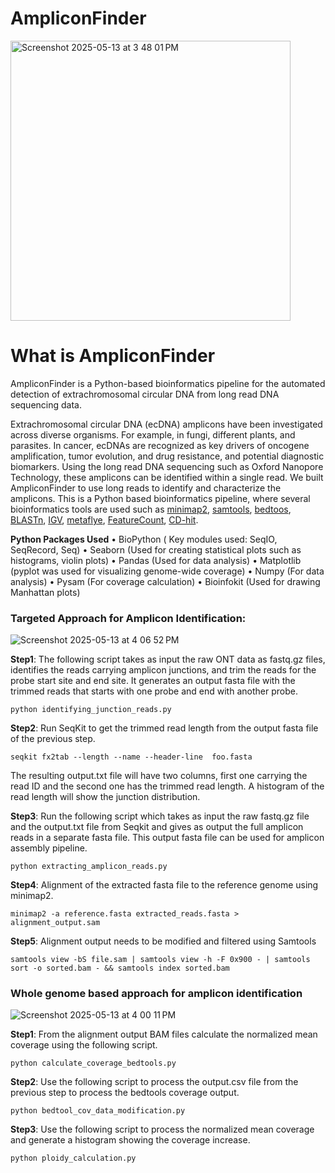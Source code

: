 # AmpliconFinder
<img width="448" alt="Screenshot 2025-05-13 at 3 48 01 PM" src="https://github.com/user-attachments/assets/ac7d0a52-cfd6-4fe1-b5bf-d5d8732f911f" />


# What is AmpliconFinder

AmpliconFinder is a Python-based bioinformatics pipeline for the automated detection of extrachromosomal circular DNA from long read DNA sequencing data. 

Extrachromosomal circular DNA (ecDNA) amplicons have been investigated across diverse organisms. For example, in fungi, different plants, and parasites. In cancer, ecDNAs are recognized as key drivers of oncogene amplification, tumor evolution, and drug resistance, and potential diagnostic biomarkers. Using the long read DNA sequencing such as Oxford Nanopore Technology, these amplicons can be identified within a single read. We built AmpliconFinder to use long reads to identify and characterize the amplicons. This is a Python based bioinformatics pipeline, where several bioinformatics tools are used such as [minimap2](https://github.com/lh3/minimap2), [samtools](https://github.com/samtools), [bedtoos](https://github.com/arq5x/bedtools2), [BLASTn](https://github.com/enormandeau/ncbi_blast_tutorial), [IGV](https://github.com/igvteam/igv), [metaflye](https://github.com/mikolmogorov/Flye), [FeatureCount](https://rnnh.github.io/bioinfo-notebook/docs/featureCounts.html), [CD-hit](https://github.com/weizhongli/cdhit).

**Python Packages Used**
• BioPython ( Key modules used:
SeqIO, SeqRecord, Seq)
• Seaborn (Used for creating
statistical plots such as histograms,
violin plots)
• Pandas (Used for data analysis)
• Matplotlib (pyplot was used for
visualizing genome-wide coverage)
• Numpy (For data analysis)
• Pysam (For coverage calculation)
• Bioinfokit (Used for drawing
Manhattan plots)


### Targeted Approach for Amplicon Identification:
![Screenshot 2025-05-13 at 4 06 52 PM](https://github.com/user-attachments/assets/f14991b4-919a-4a96-9f51-3a054edb4902)

**Step1**: The following script takes as input the raw ONT data as fastq.gz files, identifies the reads carrying amplicon junctions, and trim the reads for the probe start site and end site. It generates an output fasta file with the trimmed reads that starts with one probe and end with another probe. 

```
python identifying_junction_reads.py
```


**Step2**: Run SeqKit to get the trimmed read length from the output fasta file of the previous step. 

```
seqkit fx2tab --length --name --header-line  foo.fasta
```

The resulting output.txt file will have two columns, first one carrying the read ID and the second one has the trimmed read length. A histogram of the read length will show the junction distribution.

**Step3**: Run the following script which takes as input the raw fastq.gz file and the output.txt file from Seqkit and gives as output the full amplicon reads in a separate fasta file. This output fasta file can be used for amplicon assembly pipeline. 

```
python extracting_amplicon_reads.py
```

**Step4**: Alignment of the extracted fasta file to the reference genome using minimap2.

```
minimap2 -a reference.fasta extracted_reads.fasta > alignment_output.sam
```

**Step5**: Alignment output needs to be modified and filtered using Samtools

```
samtools view -bS file.sam | samtools view -h -F 0x900 - | samtools sort -o sorted.bam - && samtools index sorted.bam 
```

### Whole genome based approach for amplicon identification
![Screenshot 2025-05-13 at 4 00 11 PM](https://github.com/user-attachments/assets/1f0ab64c-35e6-4ba7-9bb3-c4bd914d511e)

**Step1**: From the alignment output BAM files calculate the normalized mean coverage using the following script.

```
python calculate_coverage_bedtools.py 
```

**Step2**: Use the following script to process the output.csv file from the previous step to process the bedtools coverage output.

```
python bedtool_cov_data_modification.py
```

**Step3**: Use the following script to process the normalized mean coverage and generate a histogram showing the coverage increase.

```
python ploidy_calculation.py
```
